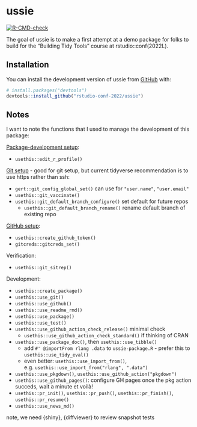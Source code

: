 
<!-- README.md is generated from README.Rmd. Please edit that file -->

# ussie

<!-- badges: start -->

[![R-CMD-check](https://github.com/rstudio-conf-2022/ussie/workflows/R-CMD-check/badge.svg)](https://github.com/rstudio-conf-2022/ussie/actions)
<!-- badges: end -->

The goal of ussie is to make a first attempt at a demo package for folks
to build for the “Building Tidy Tools” course at rstudio::conf(2022L).

## Installation

You can install the development version of ussie from
[GitHub](https://github.com/) with:

``` r
# install.packages("devtools")
devtools::install_github("rstudio-conf-2022/ussie")
```

## Notes

I want to note the functions that I used to manage the development of
this package:

[Package-development
setup](https://r-pkgs.org/setup.html#personal-startup-configuration):

-   `usethis::edit_r_profile()`

[Git setup](https://r-pkgs.org/git.html#git-setup) - good for git setup,
but current tidyverse recommendation is to use https rather than ssh:

-   `gert::git_config_global_set()` can use for `"user.name"`,
    `"user.email"`
-   `usethis::git_vaccinate()`
-   `usethis::git_default_branch_configure()` set default for future
    repos
    -   `usethis::git_default_branch_rename()` rename default branch of
        existing repo

[GitHub setup](https://usethis.r-lib.org/articles/git-credentials.html):

-   `usethis::create_github_token()`
-   `gitcreds::gitcreds_set()`

Verification:

-   `usethis::git_sitrep()`

Development:

-   `usethis::create_package()`
-   `usethis::use_git()`
-   `usethis::use_github()`
-   `usethis::use_readme_rmd()`
-   `usethis::use_package()`
-   `usethis::use_test()`
-   `usethis::use_github_action_check_release()` minimal check
    -   `usethis::use_github_action_check_standard()` if thinking of
        CRAN
-   `usethis::use_package_doc()`, then `usethis::use_tibble()`
    -   add `#' @importFrom rlang .data` to `ussie-package.R` - prefer
        this to `usethis::use_tidy_eval()`
    -   even better: `usethis::use_import_from()`,
        e.g. `usethis::use_import_from("rlang", ".data")`
-   `usethis::use_pkgdown()`, `usethis::use_github_action("pkgdown")`
-   `usethis::use_github_pages()`: configure GH pages once the pkg
    action succeds, wait a minute et voilà!
-   `usethis::pr_init()`, `usethis::pr_push()`, `usethis::pr_finish()`,
    `usethis::pr_resume()`
-   `usethis::use_news_md()`

note, we need {shiny}, {diffviewer} to review snapshot tests
